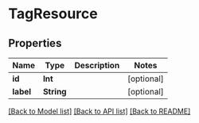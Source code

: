 # TagResource

## Properties
Name | Type | Description | Notes
------------ | ------------- | ------------- | -------------
**id** | **Int** |  | [optional] 
**label** | **String** |  | [optional] 

[[Back to Model list]](../README.md#documentation-for-models) [[Back to API list]](../README.md#documentation-for-api-endpoints) [[Back to README]](../README.md)


